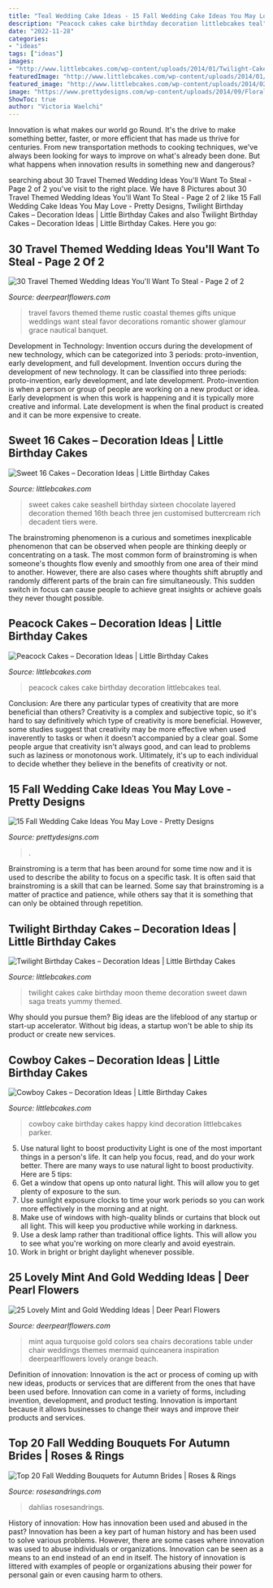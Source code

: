 ```yaml
---
title: "Teal Wedding Cake Ideas - 15 Fall Wedding Cake Ideas You May Love"
description: "Peacock cakes cake birthday decoration littlebcakes teal"
date: "2022-11-28"
categories:
- "ideas"
tags: ["ideas"]
images:
- "http://www.littlebcakes.com/wp-content/uploads/2014/01/Twilight-Cake.jpg"
featuredImage: "http://www.littlebcakes.com/wp-content/uploads/2014/01/Twilight-Cake.jpg"
featured_image: "http://www.littlebcakes.com/wp-content/uploads/2014/02/Sweet-16-Cakes-Ideas.jpg"
image: "https://www.prettydesigns.com/wp-content/uploads/2014/09/Floral-Wedding-Cake.jpg"
ShowToc: true
author: "Victoria Waelchi"
---
```



Innovation is what makes our world go Round. It's the drive to make something better, faster, or more efficient that has made us thrive for centuries. From new transportation methods to cooking techniques, we've always been looking for ways to improve on what's already been done. But what happens when innovation results in something new and dangerous?

	

		
searching about 30 Travel Themed Wedding Ideas You&#039;ll Want To Steal - Page 2 of 2 you've visit to the right place. We have 8 Pictures about 30 Travel Themed Wedding Ideas You&#039;ll Want To Steal - Page 2 of 2 like 15 Fall Wedding Cake Ideas You May Love - Pretty Designs, Twilight Birthday Cakes – Decoration Ideas | Little Birthday Cakes and also Twilight Birthday Cakes – Decoration Ideas | Little Birthday Cakes. Here you go:
		
    
## 30 Travel Themed Wedding Ideas You&#039;ll Want To Steal - Page 2 Of 2

<img loading=lazy src="https://www.deerpearlflowers.com/wp-content/uploads/2015/04/rustic-travel-themed-favors.jpg" onerror="this.onerror=null;this.src='https://tse4.mm.bing.net/th?id=OIP.EtYxoTq8B8mLb1TD7a1snAHaLH&amp;pid=15.1';" alt="30 Travel Themed Wedding Ideas You&#039;ll Want To Steal - Page 2 of 2">

_Source: deerpearlflowers.com_

>travel favors themed theme rustic coastal themes gifts unique weddings want steal favor decorations romantic shower glamour grace nautical banquet. 

	

Development in Technology: Invention occurs during the development of new technology, which can be categorized into 3 periods: proto-invention, early development, and full development.
Invention occurs during the development of new technology. It can be classified into three periods: proto-invention, early development, and late development. Proto-invention is when a person or group of people are working on a new product or idea. Early development is when this work is happening and it is typically more creative and informal. Late development is when the final product is created and it can be more expensive to create.

    
## Sweet 16 Cakes – Decoration Ideas | Little Birthday Cakes

<img loading=lazy src="http://www.littlebcakes.com/wp-content/uploads/2014/02/Sweet-16-Cakes-Ideas.jpg" onerror="this.onerror=null;this.src='https://tse2.mm.bing.net/th?id=OIP.Qhg5BdUPRfx7ZYJqtAjxWgHaLI&amp;pid=15.1';" alt="Sweet 16 Cakes – Decoration Ideas | Little Birthday Cakes">

_Source: littlebcakes.com_

>sweet cakes cake seashell birthday sixteen chocolate layered decoration themed 16th beach three jen customised buttercream rich decadent tiers were. 

	

The brainstroming phenomenon is a curious and sometimes inexplicable phenomenon that can be observed when people are thinking deeply or concentrating on a task. The most common form of brainstroming is when someone's thoughts flow evenly and smoothly from one area of their mind to another. However, there are also cases where thoughts shift abruptly and randomly different parts of the brain can fire simultaneously. This sudden switch in focus can cause people to achieve great insights or achieve goals they never thought possible.

    
## Peacock Cakes – Decoration Ideas | Little Birthday Cakes

<img loading=lazy src="https://www.littlebcakes.com/wp-content/uploads/2014/02/Peacock-Cakes.jpg" onerror="this.onerror=null;this.src='https://tse4.mm.bing.net/th?id=OIP.Uk8217CwUjx22_pAEB6XRwHaJ4&amp;pid=15.1';" alt="Peacock Cakes – Decoration Ideas | Little Birthday Cakes">

_Source: littlebcakes.com_

>peacock cakes cake birthday decoration littlebcakes teal. 

	

Conclusion: Are there any particular types of creativity that are more beneficial than others?
Creativity is a complex and subjective topic, so it's hard to say definitively which type of creativity is more beneficial. However, some studies suggest that creativity may be more effective when used inaverently to tasks or when it doesn't accompanied by a clear goal. Some people argue that creativity isn't always good, and can lead to problems such as laziness or monotonous work. Ultimately, it's up to each individual to decide whether they believe in the benefits of creativity or not.

    
## 15 Fall Wedding Cake Ideas You May Love - Pretty Designs

<img loading=lazy src="https://www.prettydesigns.com/wp-content/uploads/2014/09/Floral-Wedding-Cake.jpg" onerror="this.onerror=null;this.src='https://tse1.mm.bing.net/th?id=OIP.8IqKyKAZfJluuyp3lxQ7xgHaLD&amp;pid=15.1';" alt="15 Fall Wedding Cake Ideas You May Love - Pretty Designs">

_Source: prettydesigns.com_

>. 

	

Brainstroming is a term that has been around for some time now and it is used to describe the ability to focus on a specific task. It is often said that brainstroming is a skill that can be learned. Some say that brainstroming is a matter of practice and patience, while others say that it is something that can only be obtained through repetition.

    
## Twilight Birthday Cakes – Decoration Ideas | Little Birthday Cakes

<img loading=lazy src="http://www.littlebcakes.com/wp-content/uploads/2014/01/Twilight-Cake.jpg" onerror="this.onerror=null;this.src='https://tse4.mm.bing.net/th?id=OIP.GLnlGku0do60_6WTJn9z1QHaKr&amp;pid=15.1';" alt="Twilight Birthday Cakes – Decoration Ideas | Little Birthday Cakes">

_Source: littlebcakes.com_

>twilight cakes cake birthday moon theme decoration sweet dawn saga treats yummy themed. 

	

Why should you pursue them?
Big ideas are the lifeblood of any startup or start-up accelerator. Without big ideas, a startup won't be able to ship its product or create new services.

    
## Cowboy Cakes – Decoration Ideas | Little Birthday Cakes

<img loading=lazy src="http://www.littlebcakes.com/wp-content/uploads/2014/02/Cowboy-Cake.jpg" onerror="this.onerror=null;this.src='https://tse1.mm.bing.net/th?id=OIP.xTADRv11sYCvkGf27jbytAHaJ4&amp;pid=15.1';" alt="Cowboy Cakes – Decoration Ideas | Little Birthday Cakes">

_Source: littlebcakes.com_

>cowboy cake birthday cakes happy kind decoration littlebcakes parker. 

	

5) Use natural light to boost productivity
Light is one of the most important things in a person's life. It can help you focus, read, and do your work better. There are many ways to use natural light to boost productivity. Here are 5 tips:
1) Get a window that opens up onto natural light. This will allow you to get plenty of exposure to the sun.
2) Use sunlight exposure clocks to time your work periods so you can work more effectively in the morning and at night.
3) Make use of windows with high-quality blinds or curtains that block out all light. This will keep you productive while working in darkness.
4) Use a desk lamp rather than traditional office lights. This will allow you to see what you're working on more clearly and avoid eyestrain.
5) Work in bright or bright daylight whenever possible.

    
## 25 Lovely Mint And Gold Wedding Ideas | Deer Pearl Flowers

<img loading=lazy src="http://www.deerpearlflowers.com/wp-content/uploads/2015/06/Vibrant-under-the-sea-colors-of-reds-yellows-and-orange-mixed-with-turquoise-or-aqua.jpg" onerror="this.onerror=null;this.src='https://tse3.mm.bing.net/th?id=OIP.kIRfL0uLoZld54j_zZ-6_QHaLI&amp;pid=15.1';" alt="25 Lovely Mint and Gold Wedding Ideas | Deer Pearl Flowers">

_Source: deerpearlflowers.com_

>mint aqua turquoise gold colors sea chairs decorations table under chair weddings themes mermaid quinceanera inspiration deerpearlflowers lovely orange beach. 

	

Definition of innovation:
Innovation is the act or process of coming up with new ideas, products or services that are different from the ones that have been used before. Innovation can come in a variety of forms, including invention, development, and product testing. Innovation is important because it allows businesses to change their ways and improve their products and services.

    
## Top 20 Fall Wedding Bouquets For Autumn Brides | Roses &amp; Rings

<img loading=lazy src="http://www.rosesandrings.com/wp-content/uploads/2018/01/burgundy-dahlias-and-blush-roses-fall-wedding-bouquet-e1577029112396.jpg" onerror="this.onerror=null;this.src='https://tse2.mm.bing.net/th?id=OIP.Wgwtjp4lkiBcmjpCAIQREgHaLG&amp;pid=15.1';" alt="Top 20 Fall Wedding Bouquets for Autumn Brides | Roses &amp; Rings">

_Source: rosesandrings.com_

>dahlias rosesandrings. 

	

History of innovation: How has innovation been used and abused in the past?
Innovation has been a key part of human history and has been used to solve various problems. However, there are some cases where innovation was used to abuse individuals or organizations. Innovation can be seen as a means to an end instead of an end in itself. The history of innovation is littered with examples of people or organizations abusing their power for personal gain or even causing harm to others.

